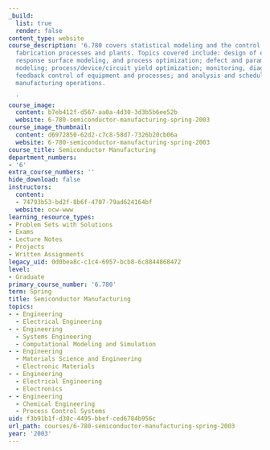 ```yaml
---
_build:
  list: true
  render: false
content_type: website
course_description: '6.780 covers statistical modeling and the control of semiconductor
  fabrication processes and plants. Topics covered include: design of experiments,
  response surface modeling, and process optimization; defect and parametric yield
  modeling; process/device/circuit yield optimization; monitoring, diagnosis, and
  feedback control of equipment and processes; and analysis and scheduling of semiconductor
  manufacturing operations.

  '
course_image:
  content: b7eb412f-d567-aa0a-4d30-3d3b5b6ee52b
  website: 6-780-semiconductor-manufacturing-spring-2003
course_image_thumbnail:
  content: d6972850-62d2-c7c8-58d7-7326b20cb06a
  website: 6-780-semiconductor-manufacturing-spring-2003
course_title: Semiconductor Manufacturing
department_numbers:
- '6'
extra_course_numbers: ''
hide_download: false
instructors:
  content:
  - 74793b53-bd2f-8b6f-4707-79ad624164bf
  website: ocw-www
learning_resource_types:
- Problem Sets with Solutions
- Exams
- Lecture Notes
- Projects
- Written Assignments
legacy_uid: 0d0bea8c-c1c4-6957-bcb8-6c8844868472
level:
- Graduate
primary_course_number: '6.780'
term: Spring
title: Semiconductor Manufacturing
topics:
- - Engineering
  - Electrical Engineering
- - Engineering
  - Systems Engineering
  - Computational Modeling and Simulation
- - Engineering
  - Materials Science and Engineering
  - Electronic Materials
- - Engineering
  - Electrical Engineering
  - Electronics
- - Engineering
  - Chemical Engineering
  - Process Control Systems
uid: f3b91b1f-d30c-4495-bbef-ced6784b956c
url_path: courses/6-780-semiconductor-manufacturing-spring-2003
year: '2003'
---
```

